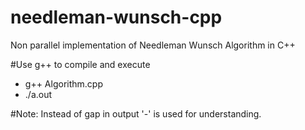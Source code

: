 # needleman-wunsch-cpp
Non parallel implementation of Needleman Wunsch Algorithm in C++

#Use g++ to compile and execute
- g++ Algorithm.cpp
- ./a.out

#Note:
Instead of gap in output '-' is used for understanding.
